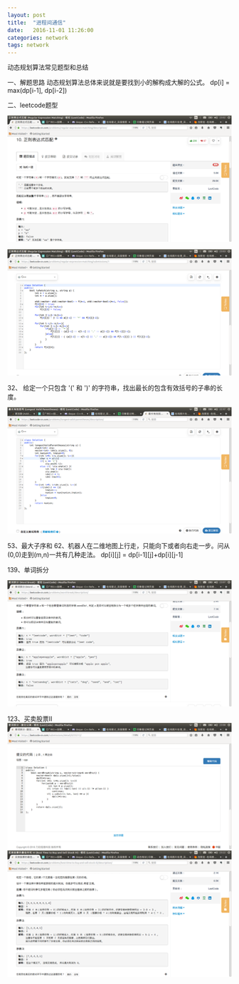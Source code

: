 ```yaml
---
layout: post
title:  "进程间通信"
date:   2016-11-01 11:26:00
categories: network
tags: network
---
```


动态规划算法常见题型和总结

一、解题思路
动态规划算法总体来说就是要找到小的解构成大解的公式。
dp[i] = max(dp[i-1], dp[i-2])

二、leetcode题型

![image1](/assets/img/ag/g1.png)

![image2](/assets/img/ag/g2.png)

32、
    给定一个只包含 '(' 和 ')' 的字符串，找出最长的包含有效括号的子串的长度。

![image3](/assets/img/ag/g3.png)

53、最大子序和
62、机器人在二维地图上行走，只能向下或者向右走一步。问从(0,0)走到(m,n)一共有几种走法。
dp[i][j] = dp[i-1][j]+dp[i][j-1]

139、单词拆分

![image4](/assets/img/ag/g4.png)

123、买卖股票II
![image5](/assets/img/ag/g5.png)
![image6](/assets/img/ag/g6.png)